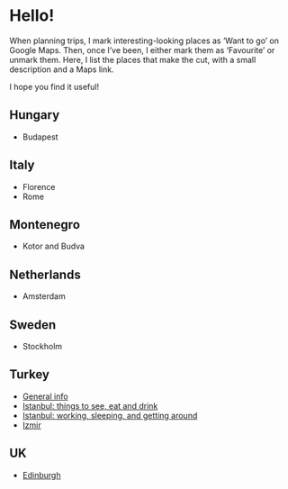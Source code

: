 # Hello!

When planning trips, I mark interesting-looking places as ‘Want to go’ on Google Maps. Then, once I’ve been, I either mark them as ‘Favourite’ or unmark them. Here, I list the places that make the cut, with a small description and a Maps link.

I hope you find it useful!

## Hungary

- Budapest

## Italy

- Florence
- Rome

## Montenegro

- Kotor and Budva

## Netherlands

- Amsterdam

## Sweden

- Stockholm

## Turkey

- [General info](turkey.md)
- [Istanbul: things to see, eat and drink](istanbul1.md)
- [Istanbul: working, sleeping, and getting around](istanbul2.md)
- [Izmir](izmir.md)

## UK

- [Edinburgh](edinburgh.md)
